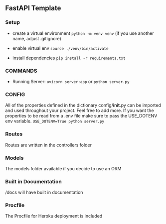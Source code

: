 ## FastAPI Template

### Setup

- create a virtual environment `python -m venv venv` (if you use another name, adjust .gitignore)

- enable virtual env `source ./venv/bin/activate`

- install dependencies `pip install -r requirements.txt`

### COMMANDS

- Running Server: `uvicorn server:app` or `python server.py`

### CONFIG

All of the properties defined in the dictionary config/__init__.py can be imported and used throughout your project. Feel free to add more. If you want the properties to be read from a .env file make sure to pass the USE_DOTENV env variable. `USE_DOTENV=True python server.py`

### Routes

Routes are written in the controllers folder

### Models 

The models folder available if you decide to use an ORM

### Built in Documentation

/docs will have built in documentation

### Procfile

The Procfile for Heroku deployment is included
